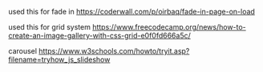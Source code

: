 used this for fade in
https://coderwall.com/p/oirbaq/fade-in-page-on-load

used this for grid system
https://www.freecodecamp.org/news/how-to-create-an-image-gallery-with-css-grid-e0f0fd666a5c/

carousel
https://www.w3schools.com/howto/tryit.asp?filename=tryhow_js_slideshow